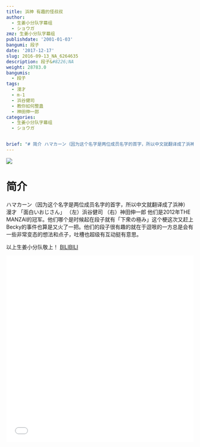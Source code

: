```yaml
---
title: 浜神 有趣的怪叔叔
author:
  - 生姜小分队字幕组
  - ショウガ
zmz: 生姜小分队字幕组
publishdate: '2001-01-03'
bangumi: 段子
date: '2017-12-17'
slug: 2016-09-13_NA_6264635
description: 段子&#8226;NA
weight: 28783.0
bangumis:
  - 段子
tags:
  - 漫才
  - m-1
  - 浜谷健司
  - 教你如何整蛊
  - 神田伸一郎
categories:
  - 生姜小分队字幕组
  - ショウガ


brief: "# 简介 ハマカーン（因为这个名字是两位成员名字的首字，所以中文就翻译成了浜神） 漫才 「面白いおじさん」 （左）浜谷健司 （右）神田伸一郎 他们是2012年THE MANZAI的冠军。他们哪个是时候起在段子就有「下衆の極み」这个梗这次又赶上Becky的事件也算是又火了一把。他们的段子很有趣的就在于逗哏的一方总是会有一些非常变态的想法和点子，吐槽也超级有互动挺有意思。 以上生姜小分队敬上！"
---
```

![](https://i.imgur.com/QQP3pG4.png)
# 简介  
ハマカーン（因为这个名字是两位成员名字的首字，所以中文就翻译成了浜神） 漫才 「面白いおじさん」 
（左）浜谷健司
（右）神田伸一郎
他们是2012年THE MANZAI的冠军。他们哪个是时候起在段子就有「下衆の極み」这个梗这次又赶上Becky的事件也算是又火了一把。他们的段子很有趣的就在于逗哏的一方总是会有一些非常变态的想法和点子，吐槽也超级有互动挺有意思。

以上生姜小分队敬上！ 
  [BILIBILI](https://www.bilibili.com/video/av6264635/)

<div class="vcontainer">  <iframe class="video" src="//www.bilibili.com/blackboard/player.html?aid=6264635" width="100%" height="500" frameborder="0" allowfullscreen="allowfullscreen"></iframe></div>
